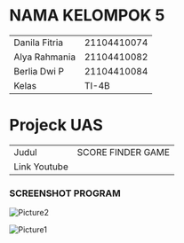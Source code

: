# NAMA KELOMPOK 5

|  |  |
|--|--|
 | Danila Fitria | 21104410074 |
 | Alya Rahmania | 21104410082 |
 | Berlia Dwi P | 21104410084 |
| Kelas | TI-4B |
 

# Projeck UAS
|  |  |
|--|--|
|Judul |SCORE FINDER GAME|
|Link Youtube ||


### SCREENSHOT PROGRAM

![Picture2](https://github.com/danilafi/GrafkomKelompok5/assets/119145783/63b5a8c6-98d2-4cc1-829d-98f204a82674)

![Picture1](https://github.com/danilafi/GrafkomKelompok5/assets/119145783/c02bf738-3754-45e3-93ee-5afde2eb7433)


